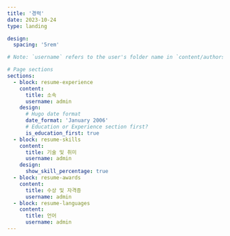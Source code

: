 ```yaml
---
title: '경력'
date: 2023-10-24
type: landing

design:
  spacing: '5rem'

# Note: `username` refers to the user's folder name in `content/authors/`

# Page sections
sections:
  - block: resume-experience
    content:
      title: 소속
      username: admin
    design:
      # Hugo date format
      date_format: 'January 2006'
      # Education or Experience section first?
      is_education_first: true
  - block: resume-skills
    content:
      title: 기술 및 취미
      username: admin
    design:
      show_skill_percentage: true
  - block: resume-awards
    content:
      title: 수상 및 자격증
      username: admin
  - block: resume-languages
    content:
      title: 언어
      username: admin
---
```

